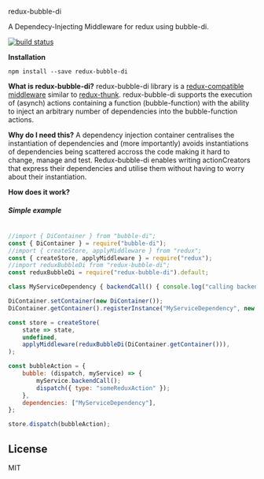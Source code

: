 redux-bubble-di

A Dependecy-Injecting Middleware for redux using bubble-di.

[![build status](https://travis-ci.org/KoBoldSystems/redux-bubble-di.svg?branch=master)](https://travis-ci.org/KoBoldSystems/redux-bubble-di) 

**Installation**

```
npm install --save redux-bubble-di
```

**What is redux-bubble-di?**
redux-bubble-di library is a [redux-compatible middleware](http://redux.js.org/docs/advanced/Middleware.html) similar to [redux-thunk](https://github.com/gaearon/redux-thunk).
redux-bubble-di supports the execution of (asynch) actions containing a function (bubble-function) with the ability to inject an arbitrary number of dependencies into the bubble-function actions.

**Why do I need this?**
A dependency injection container centralises the instantiation of dependencies and (more importantly) avoids instantiations of dependencies being scattered accross the code making it hard to change, manage and test. Redux-bubble-di enables writing actionCreators that express their dependencies and utilise them without having to worry about their instantiation. 

**How does it work?**

##### Simple example
```js

//import { DiContainer } from "bubble-di";
const { DiContainer } = require("bubble-di");
//import { createStore, applyMiddleware } from "redux";
const { createStore, applyMiddleware } = require("redux");
//import reduxBubbleDi from "redux-bubble-di";
const reduxBubbleDi = require("redux-bubble-di").default;

class MyServiceDependency { backendCall() { console.log("calling backend..."); } } // eslint-disable-line

DiContainer.setContainer(new DiContainer());
DiContainer.getContainer().registerInstance("MyServiceDependency", new MyServiceDependency());

const store = createStore(
    state => state,
    undefined,
    applyMiddleware(reduxBubbleDi(DiContainer.getContainer())),
);

const bubbleAction = {
    bubble: (dispatch, myService) => {
        myService.backendCall();
        dispatch({ type: "someReduxAction" });
    },
    dependencies: ["MyServiceDependency"],
};

store.dispatch(bubbleAction);

```
## License

MIT
